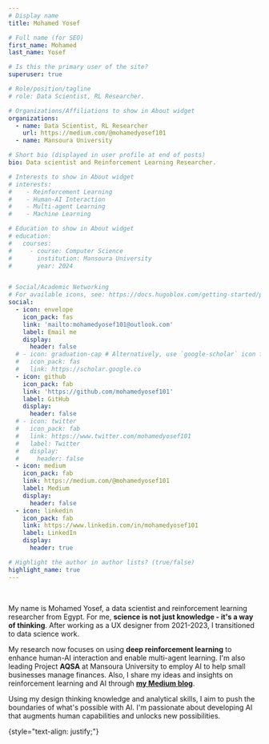 ```yaml
---
# Display name
title: Mohamed Yosef

# Full name (for SEO)
first_name: Mohamed
last_name: Yosef

# Is this the primary user of the site?
superuser: true

# Role/position/tagline
# role: Data Scientist, RL Researcher.

# Organizations/Affiliations to show in About widget
organizations:
  - name: Data Scientist, RL Researcher
    url: https://medium.com/@mohamedyosef101
  - name: Mansoura University

# Short bio (displayed in user profile at end of posts)
bio: Data scientist and Reinforcement Learning Researcher.

# Interests to show in About widget
# interests:
#    - Reinforcement Learning
#    - Human-AI Interaction
#    - Multi-agent Learning
#    - Machine Learning

# Education to show in About widget
# education:
#   courses:
#     - course: Computer Science
#       institution: Mansoura University
#       year: 2024


# Social/Academic Networking
# For available icons, see: https://docs.hugoblox.com/getting-started/page-builder/#icons
social:
  - icon: envelope
    icon_pack: fas
    link: 'mailto:mohamedyosef101@outlook.com'
    label: Email me
    display: 
      header: false
  # - icon: graduation-cap # Alternatively, use `google-scholar` icon from `ai` icon pack
  #   icon_pack: fas
  #   link: https://scholar.google.co
  - icon: github
    icon_pack: fab
    link: 'https://github.com/mohamedyosef101'
    label: GitHub
    display:
      header: false
  # - icon: twitter
  #   icon_pack: fab
  #   link: https://www.twitter.com/mohamedyosef101
  #   label: Twitter
  #   display: 
  #     header: false
  - icon: medium
    icon_pack: fab
    link: https://medium.com/@mohamedyosef101
    label: Medium
    display: 
      header: false
  - icon: linkedin
    icon_pack: fab
    link: https://www.linkedin.com/in/mohamedyosef101
    label: LinkedIn
    display: 
      header: true

# Highlight the author in author lists? (true/false)
highlight_name: true
---
```


<br>

My name is Mohamed Yosef, a data scientist and reinforcement learning researcher from Egypt. For me, **science is not just knowledge - it's a way of thinking**. After working as a UX designer from 2021-2023, I transitioned to data science work. 

My research now focuses on using **deep reinforcement learning** to enhance human-AI interaction and enable multi-agent learning. I'm also leading Project **AQSA** at Mansoura University to employ AI to help small businesses manage finances. Also, I share my ideas and insights on reinforcement learning and AI through [**my Medium blog**](https://medium.com/@mohamedyosef101). 

Using my design thinking knowledge and analytical skills, I aim to push the boundaries of what's possible with AI. I'm passionate about developing AI that augments human capabilities and unlocks new possibilities.

{style="text-align: justify;"}
